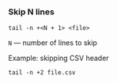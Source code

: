 ### Skip N lines

```
tail -n +<N + 1> <file>
```

`N` — number of lines to skip

Example: skipping CSV header
```shell
tail -n +2 file.csv
```